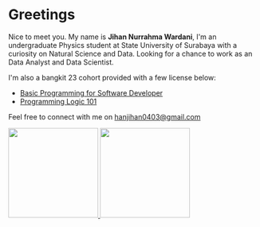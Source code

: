 # Greetings

Nice to meet you. My name is **Jihan Nurrahma Wardani**, I'm an undergraduate Physics student at State University of Surabaya with a curiosity on Natural Science and Data. Looking for a chance to work as an Data Analyst and Data Scientist.

I'm also a bangkit 23 cohort provided with a few license below:
  * [Basic Programming for Software Developer](https://www.dicoding.com/certificates/1RXY6RY2MZVM)
  * [Programming Logic 101](https://www.dicoding.com/certificates/0LZ09039NZ65)

Feel free to connect with me on hanjihan0403@gmail.com

<p align="left">
<a href="https://github.com/jihannurrahma">
  <img height="180em" src="https://github-readme-stats-eight-theta.vercel.app/api?username=jihannurrahma&show_icons=true&theme=algolia&include_all_commits=true&count_private=true"/>
  <img height="180em" src="https://github-readme-stats-eight-theta.vercel.app/api/top-langs/?username=jihannurrahma&layout=compact&langs_count=8&theme=algolia"/>
</a>
</p>
